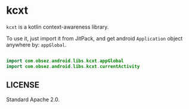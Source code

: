 # kcxt

`kcxt` is a kotlin context-awareness library.

To use it, just import it from JitPack, and get android `Application` object anywhere by: `appGlobal`.

```kotlin

import com.obsez.android.libs.kcxt.appGlobal
import com.obsez.android.libs.kcxt.currentActivity

```




## LICENSE

Standard Apache 2.0.

